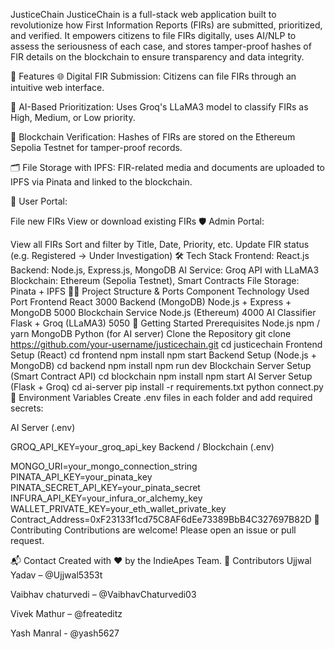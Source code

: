 JusticeChain
JusticeChain is a full-stack web application built to revolutionize how First Information Reports (FIRs) are submitted, prioritized, and verified. It empowers citizens to file FIRs digitally, uses AI/NLP to assess the seriousness of each case, and stores tamper-proof hashes of FIR details on the blockchain to ensure transparency and data integrity.

🚀 Features
🌐 Digital FIR Submission: Citizens can file FIRs through an intuitive web interface.

🧠 AI-Based Prioritization: Uses Groq's LLaMA3 model to classify FIRs as High, Medium, or Low priority.

🔐 Blockchain Verification: Hashes of FIRs are stored on the Ethereum Sepolia Testnet for tamper-proof records.

🗂 File Storage with IPFS: FIR-related media and documents are uploaded to IPFS via Pinata and linked to the blockchain.

👤 User Portal:

File new FIRs
View or download existing FIRs
🛡️ Admin Portal:

View all FIRs
Sort and filter by Title, Date, Priority, etc.
Update FIR status (e.g. Registered -> Under Investigation)
🛠️ Tech Stack
Frontend: React.js
Backend: Node.js, Express.js, MongoDB
AI Service: Groq API with LLaMA3
Blockchain: Ethereum (Sepolia Testnet), Smart Contracts
File Storage: Pinata + IPFS
🧑‍💻 Project Structure & Ports
Component	Technology Used	Port
Frontend	React	3000
Backend (MongoDB)	Node.js + Express + MongoDB	5000
Blockchain Service	Node.js (Ethereum)	4000
AI Classifier	Flask + Groq (LLaMA3)	5050
🔧 Getting Started
Prerequisites
Node.js
npm / yarn
MongoDB
Python (for AI server)
Clone the Repository
git clone https://github.com/your-username/justicechain.git
cd justicechain
Frontend Setup (React)
cd frontend
npm install
npm start
Backend Setup (Node.js + MongoDB)
cd backend
npm install
npm run dev
Blockchain Server Setup (Smart Contract API)
cd blockchain
npm install
npm start
AI Server Setup (Flask + Groq)
cd ai-server
pip install -r requirements.txt
python connect.py
🔐 Environment Variables
Create .env files in each folder and add required secrets:

AI Server (.env)

GROQ_API_KEY=your_groq_api_key
Backend / Blockchain (.env)

MONGO_URI=your_mongo_connection_string
PINATA_API_KEY=your_pinata_key
PINATA_SECRET_API_KEY=your_pinata_secret
INFURA_API_KEY=your_infura_or_alchemy_key
WALLET_PRIVATE_KEY=your_eth_wallet_private_key
Contract_Address=0xF23133f1cd75C8AF6dEe73389BbB4C327697B82D
🤝 Contributing
Contributions are welcome! Please open an issue or pull request.

📬 Contact
Created with ❤️ by the IndieApes Team. 👥 Contributors Ujjwal Yadav – @Ujjwal5353t

Vaibhav chaturvedi – @VaibhavChaturvedi03

Vivek Mathur – @freateditz

Yash Manral - @yash5627
